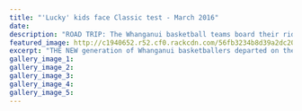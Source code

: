 ```yaml
---
title: "'Lucky' kids face Classic test - March 2016"
date: 
description: "ROAD TRIP: The Whanganui basketball teams board their rides for the trip to Tauranga on Thursday afternoon, Wanganui Chronicle article on 26/3/16..."
featured_image: http://c1940652.r52.cf0.rackcdn.com/56fb3234b8d39a2dc200069e/WU-U17-boys.jpg
excerpt: "THE NEW generation of Whanganui basketballers departed on the trip of a lifetime on Thursday as this Easter weekend sees them among more than 140 age group representative teams entering the Mel Young Classic. Five of the U17 Whanganui boys team players are Wanganui High School students... Pictured in photo; back left; Josh Bleackley, back right (partially obscured) Alex Nevil; front Matthew Marsh. Other two not in photo; Kaea Cronshaw and Judah Tamaniyaga."
gallery_image_1: 
gallery_image_2: 
gallery_image_3: 
gallery_image_4: 
gallery_image_5: 
---
```

